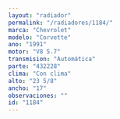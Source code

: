 ```yaml
---
layout: "radiador"
permalink: "/radiadores/1184/"
marca: "Chevrolet"
modelo: "Corvette"
ano: "1991"
motor: "V8 5.7"
transmision: "Automática"
parte: "432228"
clima: "Con clima"
alto: "23 5/8"
ancho: "17"
observaciones: ""
id: "1184"
---
```


